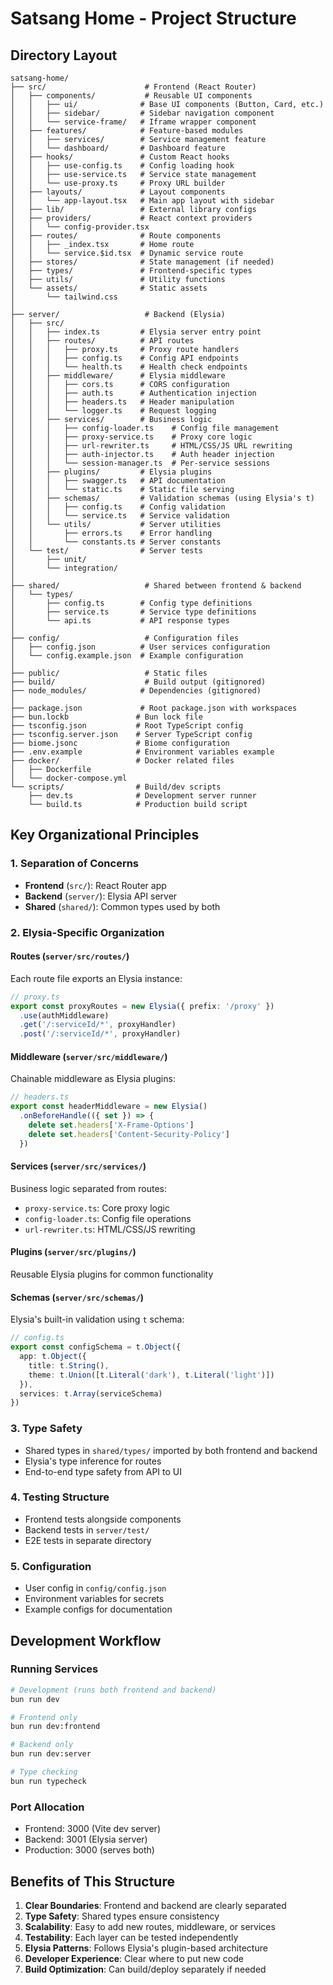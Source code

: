 # Satsang Home - Project Structure

## Directory Layout

```
satsang-home/
├── src/                      # Frontend (React Router)
│   ├── components/           # Reusable UI components
│   │   ├── ui/              # Base UI components (Button, Card, etc.)
│   │   ├── sidebar/         # Sidebar navigation component
│   │   └── service-frame/   # Iframe wrapper component
│   ├── features/            # Feature-based modules
│   │   ├── services/        # Service management feature
│   │   └── dashboard/       # Dashboard feature
│   ├── hooks/               # Custom React hooks
│   │   ├── use-config.ts    # Config loading hook
│   │   ├── use-service.ts   # Service state management
│   │   └── use-proxy.ts     # Proxy URL builder
│   ├── layouts/             # Layout components
│   │   └── app-layout.tsx   # Main app layout with sidebar
│   ├── lib/                 # External library configs
│   ├── providers/           # React context providers
│   │   └── config-provider.tsx
│   ├── routes/              # Route components
│   │   ├── _index.tsx       # Home route
│   │   └── service.$id.tsx  # Dynamic service route
│   ├── stores/              # State management (if needed)
│   ├── types/               # Frontend-specific types
│   ├── utils/               # Utility functions
│   └── assets/              # Static assets
│       └── tailwind.css
│
├── server/                   # Backend (Elysia)
│   ├── src/
│   │   ├── index.ts         # Elysia server entry point
│   │   ├── routes/          # API routes
│   │   │   ├── proxy.ts     # Proxy route handlers
│   │   │   ├── config.ts    # Config API endpoints
│   │   │   └── health.ts    # Health check endpoints
│   │   ├── middleware/      # Elysia middleware
│   │   │   ├── cors.ts      # CORS configuration
│   │   │   ├── auth.ts      # Authentication injection
│   │   │   ├── headers.ts   # Header manipulation
│   │   │   └── logger.ts    # Request logging
│   │   ├── services/        # Business logic
│   │   │   ├── config-loader.ts    # Config file management
│   │   │   ├── proxy-service.ts    # Proxy core logic
│   │   │   ├── url-rewriter.ts     # HTML/CSS/JS URL rewriting
│   │   │   ├── auth-injector.ts    # Auth header injection
│   │   │   └── session-manager.ts  # Per-service sessions
│   │   ├── plugins/         # Elysia plugins
│   │   │   ├── swagger.ts   # API documentation
│   │   │   └── static.ts    # Static file serving
│   │   ├── schemas/         # Validation schemas (using Elysia's t)
│   │   │   ├── config.ts    # Config validation
│   │   │   └── service.ts   # Service validation
│   │   └── utils/           # Server utilities
│   │       ├── errors.ts    # Error handling
│   │       └── constants.ts # Server constants
│   └── test/                # Server tests
│       ├── unit/
│       └── integration/
│
├── shared/                   # Shared between frontend & backend
│   └── types/
│       ├── config.ts        # Config type definitions
│       ├── service.ts       # Service type definitions
│       └── api.ts           # API response types
│
├── config/                   # Configuration files
│   ├── config.json          # User services configuration
│   └── config.example.json  # Example configuration
│
├── public/                   # Static files
├── build/                    # Build output (gitignored)
├── node_modules/            # Dependencies (gitignored)
│
├── package.json             # Root package.json with workspaces
├── bun.lockb               # Bun lock file
├── tsconfig.json           # Root TypeScript config
├── tsconfig.server.json    # Server TypeScript config
├── biome.jsonc             # Biome configuration
├── .env.example            # Environment variables example
├── docker/                 # Docker related files
│   ├── Dockerfile
│   └── docker-compose.yml
└── scripts/                # Build/dev scripts
    ├── dev.ts              # Development server runner
    └── build.ts            # Production build script
```

## Key Organizational Principles

### 1. **Separation of Concerns**
- **Frontend** (`src/`): React Router app
- **Backend** (`server/`): Elysia API server
- **Shared** (`shared/`): Common types used by both

### 2. **Elysia-Specific Organization**

#### Routes (`server/src/routes/`)
Each route file exports an Elysia instance:
```typescript
// proxy.ts
export const proxyRoutes = new Elysia({ prefix: '/proxy' })
  .use(authMiddleware)
  .get('/:serviceId/*', proxyHandler)
  .post('/:serviceId/*', proxyHandler)
```

#### Middleware (`server/src/middleware/`)
Chainable middleware as Elysia plugins:
```typescript
// headers.ts
export const headerMiddleware = new Elysia()
  .onBeforeHandle(({ set }) => {
    delete set.headers['X-Frame-Options']
    delete set.headers['Content-Security-Policy']
  })
```

#### Services (`server/src/services/`)
Business logic separated from routes:
- `proxy-service.ts`: Core proxy logic
- `config-loader.ts`: Config file operations
- `url-rewriter.ts`: HTML/CSS/JS rewriting

#### Plugins (`server/src/plugins/`)
Reusable Elysia plugins for common functionality

#### Schemas (`server/src/schemas/`)
Elysia's built-in validation using `t` schema:
```typescript
// config.ts
export const configSchema = t.Object({
  app: t.Object({
    title: t.String(),
    theme: t.Union([t.Literal('dark'), t.Literal('light')])
  }),
  services: t.Array(serviceSchema)
})
```

### 3. **Type Safety**
- Shared types in `shared/types/` imported by both frontend and backend
- Elysia's type inference for routes
- End-to-end type safety from API to UI

### 4. **Testing Structure**
- Frontend tests alongside components
- Backend tests in `server/test/`
- E2E tests in separate directory

### 5. **Configuration**
- User config in `config/config.json`
- Environment variables for secrets
- Example configs for documentation

## Development Workflow

### Running Services
```bash
# Development (runs both frontend and backend)
bun run dev

# Frontend only
bun run dev:frontend

# Backend only  
bun run dev:server

# Type checking
bun run typecheck
```

### Port Allocation
- Frontend: 3000 (Vite dev server)
- Backend: 3001 (Elysia server)
- Production: 3000 (serves both)

## Benefits of This Structure

1. **Clear Boundaries**: Frontend and backend are clearly separated
2. **Type Safety**: Shared types ensure consistency
3. **Scalability**: Easy to add new routes, middleware, or services
4. **Testability**: Each layer can be tested independently
5. **Elysia Patterns**: Follows Elysia's plugin-based architecture
6. **Developer Experience**: Clear where to put new code
7. **Build Optimization**: Can build/deploy separately if needed